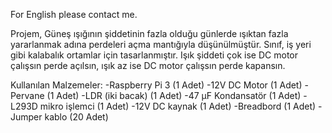 For English please contact me.

  Projem, Güneş ışığının şiddetinin fazla olduğu günlerde ışıktan fazla yararlanmak adına perdeleri açma mantığıyla düşünülmüştür.
 Sınıf, iş yeri gibi kalabalık ortamlar için tasarlanmıştır.
 Işık şiddeti çok ise DC motor çalışsın perde açılsın, ışık az ise DC motor çalışsın perde kapansın.

Kullanılan Malzemeler:
-Raspberry Pi 3         (1 Adet)
-12V DC Motor           (1 Adet)
-Pervane                (1 Adet)
-LDR (iki bacak)        (1 Adet)
-47 µF Kondansatör      (1 Adet)
-L293D mikro işlemci    (1 Adet)
-12V DC kaynak          (1 Adet)
-Breadbord              (1 Adet)
-Jumper kablo           (20 Adet)
